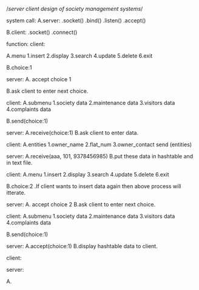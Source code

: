 /*server client design of society management systems*/

system call:
A.server:
  .socket()
  .bind()
  .listen()
  .accept()

B.client:
  .socket()
  .connect()

function:
client:

A.menu
  1.insert
  2.display
  3.search
  4.update
  5.delete
  6.exit

B.choice:1

server:
A. accept choice 1

B.ask client to enter next choice.

client:
A.submenu
  1.society data
  2.maintenance data
  3.visitors data
  4.complaints data

B.send(choice:1)

server:
A.receive(choice:1)
B.ask client to enter data.

client:
A.entities
  1.owner_name
  2.flat_num
  3.owner_contact
send (entities)

server:
A.receive(aaa, 101, 9378456985)
B.put these data in hashtable and in text file.

client:
A.menu
  1.insert
  2.display
  3.search
  4.update
  5.delete
  6.exit

B.choice:2
  .If client wants to insert data again then above process will itterate.

server:
A. accept choice 2
B.ask client to enter next choice.

client:
A.submenu
  1.society data
  2.maintenance data
  3.visitors data
  4.complaints data

B.send(choice:1)

server:
A.accept(choice:1)
B.display hashtable data to client.

client:

















server:

A.
